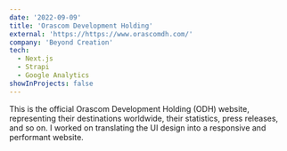 ```yaml
---
date: '2022-09-09'
title: 'Orascom Development Holding'
external: 'https://https://www.orascomdh.com/'
company: 'Beyond Creation'
tech:
  - Next.js
  - Strapi
  - Google Analytics
showInProjects: false
---
```


This is the official Orascom Development Holding (ODH) website, representing their destinations worldwide, their statistics, press releases, and so on.
I worked on translating the UI design into a responsive and performant website.
